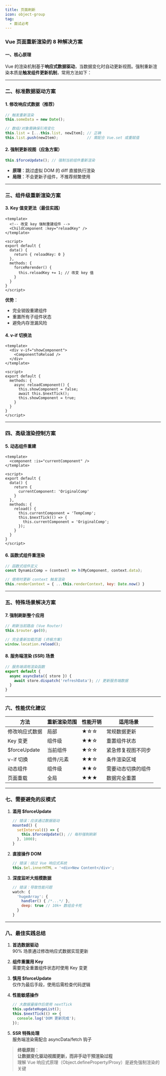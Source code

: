 ```yaml
---
title: 页面刷新
icon: object-group
tag:
  - 面试必考
---
```


### Vue 页面重新渲染的 8 种解决方案

#### 一、核心原理
Vue 的渲染机制基于**响应式数据驱动**，当数据变化时自动更新视图。强制重新渲染本质是**触发组件更新机制**，常用方法如下：

---

### 二、标准数据驱动方案
#### 1. 修改响应式数据（推荐）
```javascript
// 触发重新渲染
this.someData = new Date();

// 数组/对象需确保引用变化
this.list = [...this.list, newItem]; // 正确
this.list.push(newItem);             // 需配合 Vue.set 或重赋值
```

#### 2. 强制更新视图（应急方案）
```javascript
this.$forceUpdate(); // 强制当前组件重新渲染
```
- **原理**：跳过虚拟 DOM 的 diff 直接执行渲染
- **局限**：不会更新子组件，不推荐频繁使用

---

### 三、组件级重新渲染方案
#### 3. Key 值变更法（最佳实践）
```vue
<template>
  <!-- 改变 key 强制重建组件 -->
  <ChildComponent :key="reloadKey" />
</template>

<script>
export default {
  data() {
    return { reloadKey: 0 }
  },
  methods: {
    forceRerender() {
      this.reloadKey += 1; // 改变 key 值
    }
  }
}
</script>
```
**优势**：
- 完全销毁重建组件
- 重置所有子组件状态
- 避免内存泄漏风险

#### 4. v-if 切换法
```vue
<template>
  <div v-if="showComponent">
    <ComponentToReload />
  </div>
</template>

<script>
export default {
  methods: {
    async reloadComponent() {
      this.showComponent = false;
      await this.$nextTick();
      this.showComponent = true;
    }
  }
}
</script>
```

---

### 四、高级渲染控制方案
#### 5. 动态组件重建
```vue
<template>
  <component :is="currentComponent" />
</template>

<script>
export default {
  data() {
    return {
      currentComponent: 'OriginalComp'
    }
  },
  methods: {
    reload() {
      this.currentComponent = 'TempComp';
      this.$nextTick(() => {
        this.currentComponent = 'OriginalComp';
      });
    }
  }
}
</script>
```

#### 6. 函数式组件重渲染
```javascript
// 函数式组件定义
const DynamicComp = (context) => h(MyComponent, context.data);

// 使用时更新 context 触发渲染
this.renderContext = { ...this.renderContext, key: Date.now() }
```

---

### 五、特殊场景解决方案
#### 7. 强制刷新整个应用
```javascript
// 刷新当前路由 (Vue Router)
this.$router.go(0);

// 完全重新加载页面 (终极方案)
window.location.reload();
```

#### 8. 服务端渲染 (SSR) 场景
```javascript
// 服务端调用渲染函数
export default {
  async asyncData({ store }) {
    await store.dispatch('refreshData'); // 更新服务端数据
  }
}
```

---

### 六、性能优化建议
| 方法               | 重新渲染范围 | 性能开销 | 适用场景               |
|--------------------|--------------|----------|------------------------|
| 修改响应式数据     | 局部         | ★☆☆      | 常规数据更新           |
| Key 变更           | 组件级       | ★★☆      | 重置组件状态           |
| $forceUpdate       | 当前组件     | ★☆☆      | 紧急修复视图不同步     |
| v-if 切换          | 组件/元素    | ★★☆      | 条件渲染区域           |
| 动态组件           | 组件级       | ★★☆      | 需要动态切换的组件     |
| 页面重载           | 全局         | ★★★      | 数据完全重置           |

---

### 七、需要避免的反模式
1. **滥用 $forceUpdate**
   ```javascript
   // 错误：应该通过数据驱动
   mounted() {
     setInterval(() => {
       this.$forceUpdate(); // 每秒强制刷新
     }, 1000);
   }
   ```

2. **直接操作 DOM**
   ```javascript
   // 错误：绕过 Vue 响应式系统
   this.$el.innerHTML = '<div>New Content</div>';
   ```

3. **深度监听大规模数据**
   ```javascript
   // 错误：导致性能问题
   watch: {
     'hugeArray': {
       handler() { /*...*/ },
       deep: true // 10k+ 数组会卡死
     }
   }
   ```

---

### 八、最佳实践总结
1. **首选数据驱动**  
   90% 场景通过修改响应式数据实现更新

2. **组件重置用 Key**  
   需要完全重置组件状态时使用 Key 变更

3. **慎用 $forceUpdate**  
   仅作为最后手段，使用后需检查代码逻辑

4. **性能敏感操作**  
   ```javascript
   // 大数据量操作后使用 nextTick
   this.updateHugeList();
   this.$nextTick(() => {
     console.log('DOM 更新完成');
   });
   ```

5. **SSR 特殊处理**  
   服务端渲染需配合 asyncData/fetch 钩子

> **终极原则**：  
> **让数据变化驱动视图更新，而非手动干预渲染过程**  
> 理解 Vue 响应式原理（Object.defineProperty/Proxy）是避免强制渲染的关键